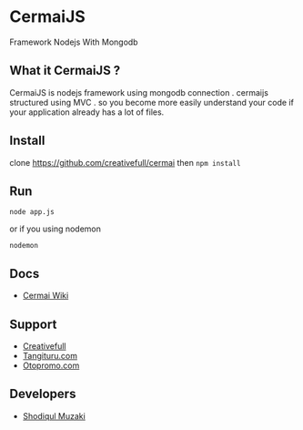 # CermaiJS
Framework Nodejs With Mongodb
## What it CermaiJS ?
CermaiJS is nodejs framework using mongodb connection . cermaijs structured using MVC . so you become more easily understand your code if your application already has a lot of files.

## Install
clone https://github.com/creativefull/cermai then <code>npm install</code>

## Run
<code>node app.js</code>

or if you using nodemon

<code>nodemon</code>

## Docs
* [Cermai Wiki](https://github.com/creativefull/cermai/wiki)

## Support
* [Creativefull](https://github.com/creativefull)
* [Tangituru.com](http://tangituru.com)
* [Otopromo.com](http://otopromo.com)

## Developers
* [Shodiqul Muzaki](http://facebook.com/muzaksay)